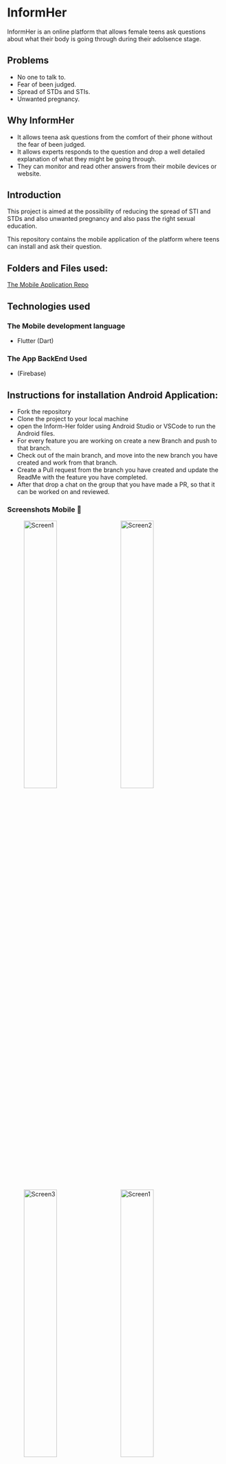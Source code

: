 # InformHer

InformHer is an online platform that allows female teens ask questions about what their body is going through during their adolsence stage.

## Problems
- No one to talk to.
- Fear of been judged.
- Spread of STDs and STIs.
- Unwanted pregnancy.



## Why InformHer

- It allows teena ask questions from the comfort of their phone without the fear of been judged.
- It allows experts responds to the question and drop a well detailed explanation of what they might be going through.
- They can monitor and read other answers from their mobile devices or website.



## Introduction
This project is aimed at the possibility of reducing the spread of STI and STDs and also unwanted pregnancy and also pass the right sexual education.

This repository contains the mobile application of the platform where teens can install and ask their question.


## Folders and Files used:

[The Mobile Application Repo](https://github.com/HelixgadeTechnologies/Inform-Her)<br>


## Technologies used

### The Mobile development language
- Flutter (Dart)

### The App BackEnd Used
- (Firebase)


## Instructions for installation Android Application:

- Fork the repository
- Clone the project to your local machine
- open the Inform-Her folder using Android Studio or VSCode to run the Android files.
- For every feature you are working on create a new Branch and push to that branch.
- Check out of the main branch, and move into the new branch you have created and work from that branch.
- Create a Pull request from the branch you have created and update the ReadMe with the feature you have completed.
- After that drop a chat on the group that you have made a PR, so that it can be worked on and reviewed.


### Screenshots Mobile 📸
<ul>
  <img src="https://github.com/Alphadude/Inform-Her/blob/main/assets/images/screenshots/splash.jpeg" width="40%" alt="Screen1" hspace="15">
  <img src="https://github.com/Alphadude/Inform-Her/blob/main/assets/images/screenshots/onboard2.jpeg" width="40%" alt="Screen2" hspace="15">
  <img src="https://github.com/Alphadude/Inform-Her/blob/main/assets/images/screenshots/onboard3.jpeg" width="40%" alt="Screen3" hspace="15">
  <img src="https://github.com/Alphadude/Inform-Her/blob/main/assets/images/screenshots/onboard1.jpeg" width="40%" alt="Screen1" hspace="15">
  <img src="https://github.com/Alphadude/Inform-Her/blob/main/assets/images/screenshots/signinscreen.jpeg" width="40%" alt="Screen2" hspace="15">
  <img src="https://github.com/Alphadude/Inform-Her/blob/main/assets/images/screenshots/signupscreen.jpeg" width="40%" alt="Screen3" hspace="15">
  <img src="https://github.com/Alphadude/Inform-Her/blob/main/assets/images/screenshots/forgotpass.jpeg" width="40%" alt="Screen3" hspace="15">
</ul>


### Found a bug? 🐛
If you found a bug, you can report it by creating an issue [here]. Endeavour to follow the guidelines for reporting a bug.

### Want a new feature? 🆕
If you want to request for a new feature, you can create an issue [here]. Endeavour to follow the guidelines for requesting a new feature.

### Want to contribute to this project? 🤓
If you want to contribute to this project, kindly go through the [contribution guideline] for a step-by-step instruction on how to contribute to this project.

### Project Maintainer 👷‍♂️
* [Ayaosi Godfrey](https://github.com/alphadude)

